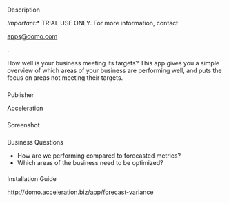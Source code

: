 


####
 Description

*Important:**
 TRIAL USE ONLY. For more information, contact

apps@domo.com

.


 How well is your business meeting its targets? This app gives you a simple overview of which areas of your business are performing well, and puts the focus on areas not meeting their targets.

###
 Publisher

Acceleration

###
 Screenshot

###
 Business Questions


* How are we performing compared to forecasted metrics?
* Which areas of the business need to be optimized?


####
 Installation Guide


 http://domo.acceleration.biz/app/forecast-variance


